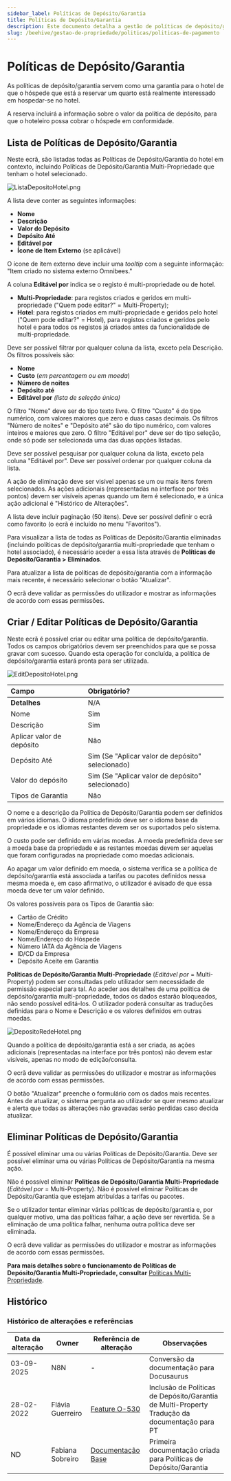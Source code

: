 ```yaml
---
sidebar_label: Políticas de Depósito/Garantia
title: Políticas de Depósito/Garantia
description: Este documento detalha a gestão de políticas de depósito/garantia, incluindo a sua criação, edição, eliminação e listagem. Aborda também a sua aplicação em contexto hoteleiro e multi-propriedade, e as permissões de utilizador associadas.
slug: /beehive/gestao-de-propriedade/politicas/politicas-de-pagamento
---
```


# Políticas de Depósito/Garantia

As políticas de depósito/garantia servem como uma garantia para o hotel de que o hóspede que está a reservar um quarto está realmente interessado em hospedar-se no hotel.

A reserva incluirá a informação sobre o valor da política de depósito, para que o hoteleiro possa cobrar o hóspede em conformidade.

## Lista de Políticas de Depósito/Garantia

Neste ecrã, são listadas todas as Políticas de Depósito/Garantia do hotel em contexto, incluindo Políticas de Depósito/Garantia Multi-Propriedade que tenham o hotel selecionado.

![ListaDepositoHotel.png](</assets/beehive/gestao-de-propriedade/politicas/politicas-de-pagamento/ListaDepositoHotel.png> "ListaDepositoHotel.png")

A lista deve conter as seguintes informações:

*   **Nome**
*   **Descrição**
*   **Valor do Depósito**
*   **Depósito Até**
*   **Editável por**
*   **Ícone de Item Externo** (se aplicável)

O ícone de item externo deve incluir uma *tooltip* com a seguinte informação: "Item criado no sistema externo Omnibees."

A coluna **Editável por** indica se o registo é multi-propriedade ou de hotel.

*   **Multi-Propriedade**: para registos criados e geridos em multi-propriedade ("Quem pode editar?" = Multi-Property);
*   **Hotel**: para registos criados em multi-propriedade e geridos pelo hotel ("Quem pode editar?" = Hotel), para registos criados e geridos pelo hotel e para todos os registos já criados antes da funcionalidade de multi-propriedade.

Deve ser possível filtrar por qualquer coluna da lista, exceto pela Descrição. Os filtros possíveis são:

*   **Nome**
*   **Custo** (_em percentagem ou em moeda_)
*   **Número de noites**
*   **Depósito até**
*   **Editável por** _(lista de seleção única)_

O filtro "Nome" deve ser do tipo texto livre.
O filtro "Custo" é do tipo numérico, com valores maiores que zero e duas casas decimais.
Os filtros "Número de noites" e "Depósito até" são do tipo numérico, com valores inteiros e maiores que zero.
O filtro "Editável por" deve ser do tipo seleção, onde só pode ser selecionada uma das duas opções listadas.

Deve ser possível pesquisar por qualquer coluna da lista, exceto pela coluna "Editável por".
Deve ser possível ordenar por qualquer coluna da lista.

A ação de eliminação deve ser visível apenas se um ou mais itens forem selecionados.
As ações adicionais (representadas na interface por três pontos) devem ser visíveis apenas quando um item é selecionado, e a única ação adicional é "Histórico de Alterações".

A lista deve incluir paginação (50 itens).
Deve ser possível definir o ecrã como favorito (o ecrã é incluído no menu "Favoritos").

Para visualizar a lista de todas as Políticas de Depósito/Garantia eliminadas (incluindo políticas de depósito/garantia multi-propriedade que tenham o hotel associado), é necessário aceder a essa lista através de **Políticas de Depósito/Garantia > Eliminados**.

Para atualizar a lista de políticas de depósito/garantia com a informação mais recente, é necessário selecionar o botão "Atualizar".

O ecrã deve validar as permissões do utilizador e mostrar as informações de acordo com essas permissões.

## Criar / Editar Políticas de Depósito/Garantia

Neste ecrã é possível criar ou editar uma política de depósito/garantia. Todos os campos obrigatórios devem ser preenchidos para que se possa gravar com sucesso. Quando esta operação for concluída, a política de depósito/garantia estará pronta para ser utilizada.

![EditDepositoHotel.png](</assets/beehive/gestao-de-propriedade/politicas/politicas-de-pagamento/EditDepositoHotel.png> "EditDepositoHotel.png")

| **Campo**                 | **Obrigatório?**                                 |
| :------------------------ | :----------------------------------------------- |
| **Detalhes**              | N/A                                              |
| Nome                      | Sim                                              |
| Descrição                 | Sim                                              |
| Aplicar valor de depósito | Não                                              |
| Depósito Até              | Sim (Se "Aplicar valor de depósito" selecionado) |
| Valor do depósito         | Sim (Se "Aplicar valor de depósito" selecionado) |
| Tipos de Garantia         | Não                                              |

O nome e a descrição da Política de Depósito/Garantia podem ser definidos em vários idiomas.
O idioma predefinido deve ser o idioma base da propriedade e os idiomas restantes devem ser os suportados pelo sistema.

O custo pode ser definido em várias moedas. A moeda predefinida deve ser a moeda base da propriedade e as restantes moedas devem ser aquelas que foram configuradas na propriedade como moedas adicionais.

Ao apagar um valor definido em moeda, o sistema verifica se a política de depósito/garantia está associada a tarifas ou pacotes definidos nessa mesma moeda e, em caso afirmativo, o utilizador é avisado de que essa moeda deve ter um valor definido.

Os valores possíveis para os Tipos de Garantia são:

*   Cartão de Crédito
*   Nome/Endereço da Agência de Viagens
*   Nome/Endereço da Empresa
*   Nome/Endereço do Hóspede
*   Número IATA da Agência de Viagens
*   ID/CD da Empresa
*   Depósito Aceite em Garantia

**Políticas de Depósito/Garantia Multi-Propriedade** (_Editável por_ = Multi-Property) podem ser consultadas pelo utilizador sem necessidade de permissão especial para tal.
Ao aceder aos detalhes de uma política de depósito/garantia multi-propriedade, todos os dados estarão bloqueados, não sendo possível editá-los.
O utilizador poderá consultar as traduções definidas para o Nome e Descrição e os valores definidos em outras moedas.

![DepositoRedeHotel.png](</assets/beehive/gestao-de-propriedade/politicas/politicas-de-pagamento/DepositoRedeHotel.png> "DepositoRedeHotel.png")

Quando a política de depósito/garantia está a ser criada, as ações adicionais (representadas na interface por três pontos) não devem estar visíveis, apenas no modo de edição/consulta.

O ecrã deve validar as permissões do utilizador e mostrar as informações de acordo com essas permissões.

O botão "Atualizar" preenche o formulário com os dados mais recentes.
Antes de atualizar, o sistema pergunta ao utilizador se quer mesmo atualizar e alerta que todas as alterações não gravadas serão perdidas caso decida atualizar.

## Eliminar Políticas de Depósito/Garantia

É possível eliminar uma ou várias Políticas de Depósito/Garantia.
Deve ser possível eliminar uma ou várias Políticas de Depósito/Garantia na mesma ação.

Não é possível eliminar **Políticas de Depósito/Garantia Multi-Propriedade** (_Editável por_ = Multi-Property).
Não é possível eliminar Políticas de Depósito/Garantia que estejam atribuídas a tarifas ou pacotes.

Se o utilizador tentar eliminar várias políticas de depósito/garantia e, por qualquer motivo, uma das políticas falhar, a ação deve ser revertida. Se a eliminação de uma política falhar, nenhuma outra política deve ser eliminada.

O ecrã deve validar as permissões do utilizador e mostrar as informações de acordo com essas permissões.

**Para mais detalhes sobre o funcionamento de Políticas de Depósito/Garantia Multi-Propriedade, consultar** [Políticas Multi-Propriedade](https://omnibeesportugal.sharepoint.com/sites/documentacaoproduto/SitePages/Beehive/MultiProperty/Pol%C3%ADticas%20Multi-Property.aspx).

## Histórico
### Histórico de alterações e referências

| Data da alteração | Owner | Referência de alteração | Observações |
|---|---|---|---|
| 03-09-2025 | N8N | - | Conversão da documentação para Docusaurus |
| 28-02-2022 | Flávia Guerreiro | [Feature O-530](https://omnibees.aha.io/features/O-530) | Inclusão de Políticas de Depósito/Garantia de Multi-Property<br/>Tradução da documentação para PT |
| ND | Fabiana Sobreiro | [Documentação Base](https://omnibeesportugal.sharepoint.com/:w:/r/sites/Produtos/_layouts/15/Doc.aspx?sourcedoc=%7bA57C4C9D-1971-4CD3-BF00-D450975769EE%7d&file=Offers.docx&action=default&mobileredirect=true&cid=78619946-0877-49f6-8bf5-12097adc8725) | Primeira documentação criada para Políticas de Depósito/Garantia |